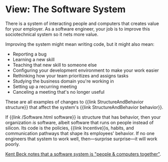 # View: The Software System

There is a system of interacting people and computers that creates value for your employer. As a software engineer, your job is to improve this sociotechnical system so it nets more value.

Improving the system might mean writing code, but it might also mean:

- Reporting a bug
- Learning a new skill
- Teaching that new skill to someone else
- Configuring your development environment to make your work easier
- Rethinking how your team prioritizes and assigns tasks
- Studying the business domain you're working in
- Setting up a recurring meeting
- Canceling a meeting that's no longer useful

These are all examples of changes to {{link StructureAndBehavior structure}} that affect the system's {{link StructureAndBehavior behavior}}.

If {{link /Software.html software}} is structure that has behavior, then your organization _is_ software, albeit software that runs on people instead of silicon. Its code is the policies, {{link Incentive}}s, habits, and communication pathways that shape its employees' behavior. If no one engineers that system to work well, then—surprise surprise—it will work poorly.

[Kent Beck notes that a software system is "people & computers together"](https://www.mechanical-orchard.com/post/features-and-design-why-not-both).